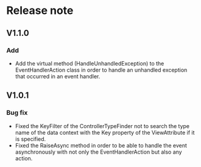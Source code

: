 # Release note

## V1.1.0

### Add

- Add the virtual method (HandleUnhandledException) to the EventHandlerAction class in order to handle an unhandled exception that occurred in an event handler.

## V1.0.1

### Bug fix

- Fixed the KeyFilter of the ControllerTypeFinder not to search the type name of the data context with the Key property of the ViewAttribute if it is specified.
- Fixed the RaiseAsync method in order to be able to handle the event asynchronously with not only the EventHandlerAction but also any action.